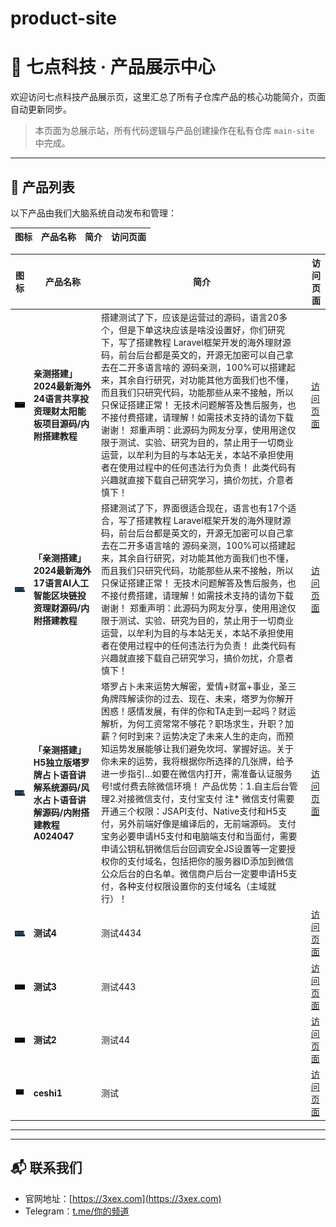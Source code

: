 # product-site
# 🧠 七点科技 · 产品展示中心

欢迎访问七点科技产品展示页，这里汇总了所有子仓库产品的核心功能简介，页面自动更新同步。

> 本页面为总展示站，所有代码逻辑与产品创建操作在私有仓库 `main-site` 中完成。

---

## 🧩 产品列表

以下产品由我们大脑系统自动发布和管理：

| 图标 | 产品名称 | 简介 | 访问页面 |
|------|----------|------|----------|
<!-- PRODUCT_LIST_START -->
| 图标 | 产品名称 | 简介 | 访问页面 |
|------|----------|------|----------|
| <img src="https://raw.githubusercontent.com/jkjj8899/product-site/main/assets/licai.png" width="48" /> | **亲测搭建」2024最新海外24语言共享投资理财太阳能板项目源码/内附搭建教程** | 搭建测试了下，应该是运营过的源码，语言20多个，但是下单这块应该是啥没设置好，你们研究下，写了搭建教程  Laravel框架开发的海外理财源码，前台后台都是英文的，开源无加密可以自己拿去在二开多语言啥的  源码亲测，100%可以搭建起来，其余自行研究，对功能其他方面我们也不懂，而且我们只研究代码，功能那些从来不接触，所以只保证搭建正常！  无技术问题解答及售后服务，也不接付费搭建，请理解！如需技术支持的请勿下载谢谢！  郑重声明：此源码为网友分享，使用用途仅限于测试、实验、研究为目的，禁止用于一切商业运营，以牟利为目的与本站无关，本站不承担使用者在使用过程中的任何违法行为负责！  此类代码有兴趣就直接下载自己研究学习，搞价勿扰，介意者慎下！ | [访问页面](https://jkjj8899.github.io/licai/) |
| <img src="https://raw.githubusercontent.com/jkjj8899/product-site/main/assets/haiwaishuzi.png" width="48" /> | **「亲测搭建」2024最新海外17语言AI人工智能区块链投资理财源码/内附搭建教程** | 搭建测试了下，界面很适合现在，语言也有17个适合，写了搭建教程  Laravel框架开发的海外理财源码，前台后台都是英文的，开源无加密可以自己拿去在二开多语言啥的  源码亲测，100%可以搭建起来，其余自行研究，对功能其他方面我们也不懂，而且我们只研究代码，功能那些从来不接触，所以只保证搭建正常！  无技术问题解答及售后服务，也不接付费搭建，请理解！如需技术支持的请勿下载谢谢！  郑重声明：此源码为网友分享，使用用途仅限于测试、实验、研究为目的，禁止用于一切商业运营，以牟利为目的与本站无关，本站不承担使用者在使用过程中的任何违法行为负责！  此类代码有兴趣就直接下载自己研究学习，搞价勿扰，介意者慎下！ | [访问页面](https://jkjj8899.github.io/haiwaishuzi/) |
| <img src="https://raw.githubusercontent.com/jkjj8899/product-site/main/assets/taluopai.png" width="48" /> | **「亲测搭建」H5独立版塔罗牌占卜语音讲解系统源码/风水占卜语音讲解源码/内附搭建教程A024047** | 塔罗占卜未来运势大解密，爱情+财富+事业，圣三角牌阵解读你的过去、现在、未来，塔罗为你解开困惑！感情发展，有伴的你和TA走到一起吗？财运解析，为何工资常常不够花？职场求生，升职？加薪？何时到来？运势决定了未来人生的走向，而预知运势发展能够让我们避免坎坷、掌握好运。关于你未来的运势，我将根据你所选择的几张牌，给予进一步指引…如要在微信内打开，需准备认证服务号!或付费去除微信环境！  产品优势：1.自主后台管理2.对接微信支付，支付宝支付  注* 微信支付需要开通三个权限：JSAPI支付、Native支付和H5支付，另外前端好像是编译后的，无前端源码。  支付宝务必要申请H5支付和电脑端支付和当面付，需要申请公钥私钥微信后台回调安全JS设置等一定要授权你的支付域名，包括把你的服务器ID添加到微信公众后台的白名单。微信商户后台一定要申请H5支付，各种支付权限设置你的支付域名（主域就行）！ | [访问页面](https://jkjj8899.github.io/taluopai/) |
| <img src="https://raw.githubusercontent.com/jkjj8899/product-site/main/assets/ceshi4234.png" width="48" /> | **测试4** | 测试4434 | [访问页面](https://jkjj8899.github.io/ceshi4234/) |
| <img src="https://raw.githubusercontent.com/jkjj8899/product-site/main/assets/ceshi423.png" width="48" /> | **测试3** | 测试443 | [访问页面](https://jkjj8899.github.io/ceshi423/) |
| <img src="https://raw.githubusercontent.com/jkjj8899/product-site/main/assets/ceshi42.png" width="48" /> | **测试2** | 测试44 | [访问页面](https://jkjj8899.github.io/ceshi42/) |
| <img src="https://raw.githubusercontent.com/jkjj8899/product-site/main/assets/ceshi1.png" width="48" /> | **ceshi1** | 测试 | [访问页面](https://jkjj8899.github.io/ceshi1/) |
<!-- PRODUCT_LIST_END -->

---

---

## 📬 联系我们

- 官网地址：[https://3xex.com](https://3xex.com)
- Telegram：[t.me/你的频道](https://t.me/sy89899)
